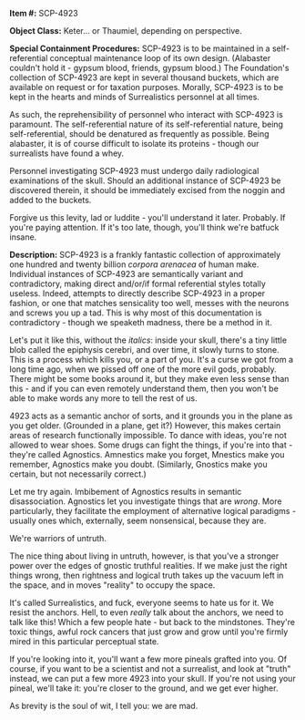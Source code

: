 **Item #:** SCP-4923

**Object Class:** Keter… or Thaumiel, depending on perspective.

**Special Containment Procedures:** SCP-4923 is to be maintained in a self-referential conceptual maintenance loop of its own design. (Alabaster couldn't hold it - gypsum blood, friends, gypsum blood.) The Foundation's collection of SCP-4923 are kept in several thousand buckets, which are available on request or for taxation purposes. Morally, SCP-4923 is to be kept in the hearts and minds of Surrealistics personnel at all times.

As such, the reprehensibility of personnel who interact with SCP-4923 is paramount. The self-referential nature of its self-referential nature, being self-referential, should be denatured as frequently as possible. Being alabaster, it is of course difficult to isolate its proteins - though our surrealists have found a whey.

Personnel investigating SCP-4923 must undergo daily radiological examinations of the skull. Should an additional instance of SCP-4923 be discovered therein, it should be immediately excised from the noggin and added to the buckets.

Forgive us this levity, lad or luddite - you'll understand it later. Probably. If you're paying attention. If it's too late, though, you'll think we're batfuck insane.

**Description:** SCP-4923 is a frankly fantastic collection of approximately one hundred and twenty billion _corpora arenacea_ of human make. Individual instances of SCP-4923 are semantically variant and contradictory, making direct and/or/if formal referential styles totally useless. Indeed, attempts to directly describe SCP-4923 in a proper fashion, or one that matches sensicality too well, messes with the neurons and screws you up a tad. This is why most of this documentation is contradictory - though we speaketh madness, there be a method in it.

Let's put it like this, without the _italics_: inside your skull, there's a tiny little blob called the epiphysis cerebri, and over time, it slowly turns to stone. This is a process which kills you, or a part of you. It's a curse we got from a long time ago, when we pissed off one of the more evil gods, probably. There might be some books around it, but they make even less sense than this - and if you can even remotely understand them, then you won't be able to make words any more to tell the rest of us.

4923 acts as a semantic anchor of sorts, and it grounds you in the plane as you get older. (Grounded in a plane, get it?) However, this makes certain areas of research functionally impossible. To dance with ideas, you're not allowed to wear shoes. Some drugs can fight the things, if you're into that - they're called Agnostics. Amnestics make you forget, Mnestics make you remember, Agnostics make you doubt. (Similarly, Gnostics make you certain, but not necessarily correct.)

Let me try again. Imbibement of Agnostics results in semantic disassociation. Agnostics let you investigate things that are _wrong_. More particularly, they facilitate the employment of alternative logical paradigms - usually ones which, externally, seem nonsensical, because they are.

We're warriors of untruth.

The nice thing about living in untruth, however, is that you've a stronger power over the edges of gnostic truthful realities. If we make just the right things wrong, then rightness and logical truth takes up the vacuum left in the space, and in moves "reality" to occupy the space.

It's called Surrealistics, and fuck, everyone seems to hate us for it. We resist the anchors. Hell, to even _really_ talk about the anchors, we need to talk like this! Which a few people hate - but back to the mindstones. They're toxic things, awful rock cancers that just grow and grow until you're firmly mired in this particular perceptual state.

If you're looking into it, you'll want a few more pineals grafted into you. Of course, if you want to be a scientist and not a surrealist, and look at "truth" instead, we can put a few more 4923 into your skull. If you're not using your pineal, we'll take it: you're closer to the ground, and we get ever higher.

As brevity is the soul of wit, I tell you: we are mad.